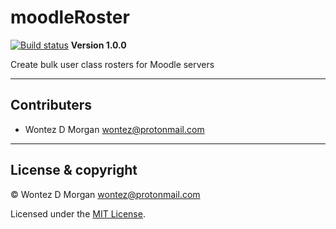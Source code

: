 # moodleRoster
[![Build status](https://ci.appveyor.com/api/projects/status/48w2mr0gk2xqfrb2?svg=true)](https://ci.appveyor.com/project/threestrikes/moodleroster) 
**Version 1.0.0**

Create bulk user class rosters for Moodle servers

---

## Contributers

- Wontez D Morgan <wontez@protonmail.com>

---

## License & copyright

© Wontez D Morgan <wontez@protonmail.com>

Licensed under the [MIT License](LICENSE).
